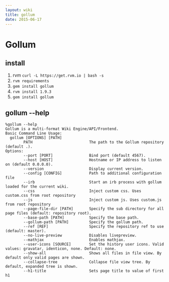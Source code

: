 ```yaml
---
layout: wiki
title: gollum
date: 2015-06-17
---
```


# Gollum

## install
1. rvm
   `curl -L https://get.rvm.io | bash -s`
2. `rvm requirements`
3. `gem install gollum`
4. `rvm install 1.9.3`
5. `gem install gollum`

## gollum --help

    %gollum --help
    Gollum is a multi-format Wiki Engine/API/Frontend.
    Basic Command Line Usage:
      gollum [OPTIONS] [PATH]
            PATH                         The path to the Gollum repository (default .).
    Options:
            --port [PORT]                Bind port (default 4567).
            --host [HOST]                Hostname or IP address to listen on (default 0.0.0.0).
            --version                    Display current version.
            --config [CONFIG]            Path to additional configuration file        
            --irb                        Start an irb process with gollum loaded for the current wiki.
            --css                        Inject custom css. Uses custom.css from root repository        
            --js                         Inject custom js. Uses custom.js from root repository
            --page-file-dir [PATH]       Specify the sub directory for all page files (default: repository root).        
            --base-path [PATH]           Specify the base path.
            --gollum-path [PATH]         Specify the gollum path.
            --ref [REF]                  Specify the repository ref to use (default: master).        
            --no-live-preview            Disables livepreview.
            --mathjax                    Enables mathjax.        
            --user-icons [SOURCE]        Set the history user icons. Valid values: gravatar, identicon, none. Default: none.
            --show-all                   Shows all files in file view. By default only valid pages are shown.
            --collapse-tree              Collapse file view tree. By default, expanded tree is shown.
            --h1-title                   Sets page title to value of first h1
